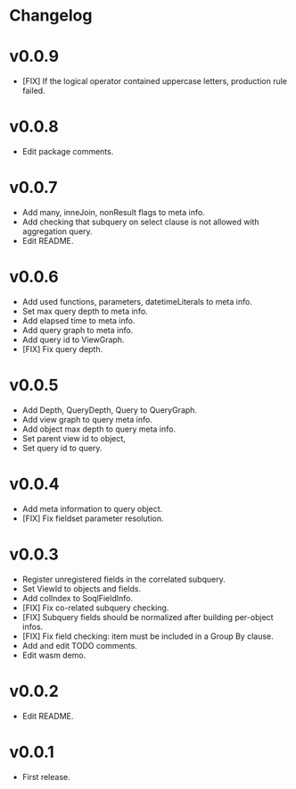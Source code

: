 # Changelog

# v0.0.9
* [FIX] If the logical operator contained uppercase letters, production rule failed.

# v0.0.8
* Edit package comments.

# v0.0.7
* Add many, inneJoin, nonResult flags to meta info.
* Add checking that subquery on select clause is not allowed with aggregation query.
* Edit README.

# v0.0.6
* Add used functions, parameters, datetimeLiterals to meta info.
* Set max query depth to meta info.
* Add elapsed time to meta info.
* Add query graph to meta info.
* Add query id to ViewGraph.
* [FIX] Fix query depth.

# v0.0.5
* Add Depth, QueryDepth, Query to QueryGraph.
* Add view graph to query meta info.
* Add object max depth to query meta info.
* Set parent view id to object,
* Set query id to query.

# v0.0.4
* Add meta information to query object.
* [FIX] Fix fieldset parameter resolution.

# v0.0.3
* Register unregistered fields in the correlated subquery.
* Set ViewId to objects and fields.
* Add colIndex to SoqlFieldInfo.
* [FIX] Fix co-related subquery checking.
* [FIX] Subquery fields should be normalized after building per-object infos.
* [FIX] Fix field checking: item must be included in a Group By clause.
* Add and edit TODO comments.
* Edit wasm demo.

# v0.0.2
* Edit README.

# v0.0.1
* First release.
